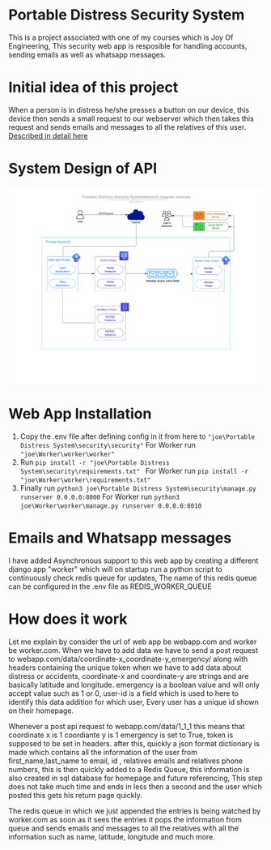 # Portable Distress Security System
This is a project associated with one of my courses which is Joy Of Engineering, This security web app is resposible for handling accounts, sending emails as well as whatsapp messages.

# Initial idea of this project
When a person is in distress he/she presses a button on our device, this device then sends a small request to our webserver which then takes this request and sends emails and messages to all the relatives of this user.
[Described in detail here](#how-does-it-work)

# System Design of API
![ScreenShot](/images/network_diagram.png) 
# Web App Installation
1. Copy the .env file after defining config in it from here to `"joe\Portable Distress System\security\security"` For Worker run `"joe\Worker\worker\worker"`
2. Run `pip install -r "joe\Portable Distress System\security\requirements.txt" ` For Worker run `pip install -r "joe\Worker\worker\requirements.txt" ` 
3. Finally run `python3 joe\Portable Distress System\security\manage.py runserver 0.0.0.0:8000` For Worker run `python3 joe\Worker\worker\manage.py runserver 0.0.0.0:8010`

# Emails and Whatsapp messages
I have added Asynchronous support to this web app by creating a different django app "worker" which will on startup run a python script to continuously check redis queue for updates, The name of this redis queue can be configured in the .env file as REDIS_WORKER_QUEUE

# How does it work
Let me explain by consider the url of web app be webapp.com and worker be worker.com.
When we have to add data we have to send a post request to webapp.com/data/coordinate-x_coordinate-y_emergency/ along with headers containing the unique token when we have to add data about distress or accidents, coordinate-x and coordinate-y are strings and are basically latitude and longitude.
emergency is a boolean value and will only accept value such as 1 or 0, user-id is a field which is used to here to identify this data addition for which user, Every user has a unique id shown on their homepage.

Whenever a post api request to webapp.com/data/1_1_1 this means that coordinate x is 1 coordiante y is 1 emergency is set to True, token is supposed to be set in headers. after this, quickly a json format dictionary is made which contains all the information of the user from first_name,last_name to email, id , relatives emails and relatives phone numbers, this is then quickly added to a Redis Queue, this information is also created in sql database for homepage and future referencing, This step does not take much time and ends in less then a second and the user which posted this gets his return page quickly.

The redis queue in which we just appended the entries is being watched by worker.com as soon as it sees the entries it pops the information from queue and sends emails and messages to all the relatives with all the information such as name, latitude, longitude and much more. 
